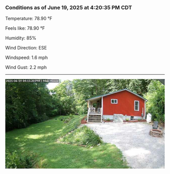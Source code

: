 ### Conditions as of June 19, 2025 at 4:20:35 PM CDT 

Temperature: 78.90 &deg;F

Feels like: 78.90 &deg;F

Humidity: 85%

Wind Direction: ESE

Windspeed: 1.6 mph

Wind Gust: 2.2 mph

---

<img src="./images/latest.jpeg"/>

